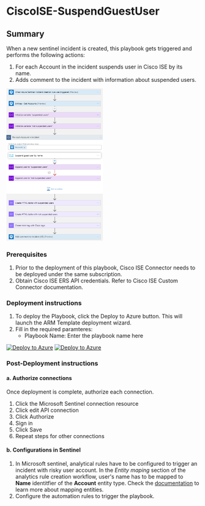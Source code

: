 # CiscoISE-SuspendGuestUser

## Summary

When a new sentinel incident is created, this playbook gets triggered and performs the following actions:

1. For each Account in the incident suspends user in Cisco ISE by its name.
2. Adds comment to the incident with information about suspended users.

<img src="./playbook_screenshot.png" width="50%"/><br>

### Prerequisites

1. Prior to the deployment of this playbook, Cisco ISE Connector needs to be deployed under the same subscription.
2. Obtain Cisco ISE ERS API credentials. Refer to Cisco ISE Custom Connector documentation.

### Deployment instructions

1. To deploy the Playbook, click the Deploy to Azure button. This will launch the ARM Template deployment wizard.
2. Fill in the required paramteres:
    * Playbook Name: Enter the playbook name here

[![Deploy to Azure](https://aka.ms/deploytoazurebutton)](https://portal.azure.com/#create/Microsoft.Template/uri/https%3A%2F%2Fraw.githubusercontent.com%2FAzure%2FAzure-Sentinel%2Fmaster%2FSolutions%2FCisco%2520ISE%2FPlaybooks%2FCiscoISE-SuspendGuestUser%2Fazuredeploy.json) [![Deploy to Azure](https://aka.ms/deploytoazuregovbutton)](https://portal.azure.us/#create/Microsoft.Template/uri/https%3A%2F%2Fraw.githubusercontent.com%2FAzure%2FAzure-Sentinel%2Fmaster%2FSolutions%2FCisco%2520ISE%2FPlaybooks%2FCiscoISE-SuspendGuestUser%2Fazuredeploy.json)

### Post-Deployment instructions

#### a. Authorize connections

Once deployment is complete, authorize each connection.

1. Click the Microsoft Sentinel connection resource
2. Click edit API connection
3. Click Authorize
4. Sign in
5. Click Save
6. Repeat steps for other connections

#### b. Configurations in Sentinel

1. In Microsoft sentinel, analytical rules have to be configured to trigger an incident with risky user account. In the *Entity maping* section of the analytics rule creation workflow, user's name has to be mapped to **Name** identitfier of the **Account** entity type. Check the [documentation](https://docs.microsoft.com/azure/sentinel/map-data-fields-to-entities) to learn more about mapping entities.
2. Configure the automation rules to trigger the playbook.

